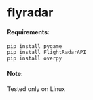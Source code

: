 # flyradar

#### Requirements:
```
pip install pygame
pip install FlightRadarAPI
pip install overpy
```

#### Note:
Tested only on Linux
